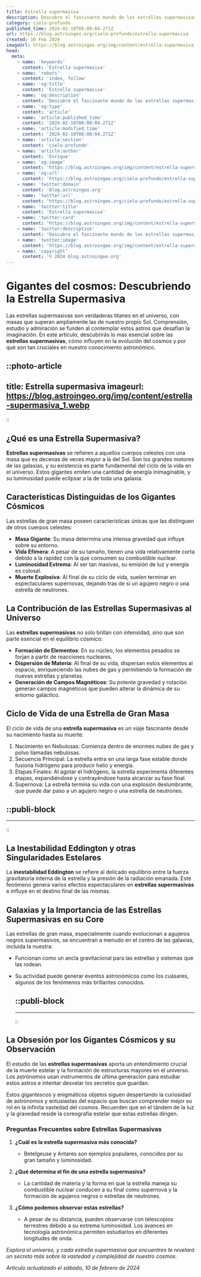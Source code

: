```yaml
---
title: Estrella supermasiva
description: Descubre el fascinante mundo de las estrellas supermasivas. Aprende sobre su poder, ciclo de vida y su impacto en el universo.
category: cielo-profundo
published_time: 2024-02-10T08:00:04.271Z
url: https://blog.astroingeo.org/cielo-profundo/estrella-supermasiva
created: 10 Feb 2024
imageUrl: https://blog.astroingeo.org/img/content/estrella-supermasiva_1.webp
head:
  meta:
    - name: 'keywords'
      content: 'Estrella supermasiva'
    - name: 'robots'
      content: 'index, follow'
    - name: 'og:title'
      content: 'Estrella supermasiva'
    - name: 'og:description'
      content: 'Descubre el fascinante mundo de las estrellas supermasivas. Aprende sobre su poder, ciclo de vida y su impacto en el universo.'
    - name: 'og:type'
      content: 'article'
    - name: 'article:published_time'
      content: '2024-02-10T08:00:04.271Z'
    - name: 'article:modified_time'
      content: '2024-02-10T08:00:04.271Z'
    - name: 'article:section'
      content: 'cielo-profundo'
    - name: 'article:author'
      content: 'Enrique'
    - name: 'og:image'
      content: 'https://blog.astroingeo.org/img/content/estrella-supermasiva_1.webp'
    - name: 'og:url'
      content: 'https://blog.astroingeo.org/cielo-profundo/estrella-supermasiva'
    - name: 'twitter:domain'
      content: 'blog.astroingeo.org'
    - name: 'twitter:url'
      content: 'https://blog.astroingeo.org/cielo-profundo/estrella-supermasiva'
    - name: 'twitter:title'
      content: 'Estrella supermasiva'
    - name: 'twitter:card'
      content: 'https://blog.astroingeo.org/img/content/estrella-supermasiva_1.webp'
    - name: 'twitter:description'
      content: 'Descubre el fascinante mundo de las estrellas supermasivas. Aprende sobre su poder, ciclo de vida y su impacto en el universo.'
    - name: 'twitter:image'
      content: 'https://blog.astroingeo.org/img/content/estrella-supermasiva_1.webp'
    - name: 'copyright'
      content: '© 2024 blog.astroingeo.org'
---
```

# Gigantes del cosmos: Descubriendo la Estrella Supermasiva

Las estrellas supermasivas son verdaderas titanes en el universo, con masas que superan ampliamente las de nuestro propio Sol. Comprensión, estudio y admiración se funden al contemplar estos astros que desafían la imaginación. En este artículo, descubrirás lo más esencial sobre las **estrellas supermasivas**, cómo influyen en la evolución del cosmos y por qué son tan cruciales en nuestro conocimiento astronómico.


::photo-article
---
title: Estrella supermasiva
imageurl: https://blog.astroingeo.org/img/content/estrella-supermasiva_1.webp
---
::


## ¿Qué es una Estrella Supermasiva?

**Estrellas supermasivas** se refieren a aquellos cuerpos celestes con una masa que es decenas de veces mayor a la del Sol. Son los grandes motores de las galaxias, y su existencia es parte fundamental del ciclo de la vida en el universo. Estos gigantes emiten una cantidad de energía inimaginable, y su luminosidad puede eclipsar a la de toda una galaxia.

## Características Distinguidas de los Gigantes Cósmicos

Las estrellas de gran masa poseen características únicas que las distinguen de otros cuerpos celestes:

- **Masa Gigante**: Su masa determina una intensa gravedad que influye sobre su entorno.
- **Vida Efímera**: A pesar de su tamaño, tienen una vida relativamente corta debido a la rapidez con la que consumen su combustible nuclear.
- **Luminosidad Extrema**: Al ser tan masivas, su emisión de luz y energía es colosal.
- **Muerte Explosiva**: Al final de su ciclo de vida, suelen terminar en espectaculares supernovas, dejando tras de sí un agujero negro o una estrella de neutrones.

## La Contribución de las Estrellas Supermasivas al Universo

Las **estrellas supermasivas** no solo brillan con intensidad, sino que son parte esencial en el equilibrio cósmico:

- **Formación de Elementos**: En su núcleo, los elementos pesados se forjan a partir de reacciones nucleares.
- **Dispersión de Materia**: Al final de su vida, dispersan estos elementos al espacio, enriqueciendo las nubes de gas y permitiendo la formación de nuevas estrellas y planetas.
- **Generación de Campos Magnéticos**: Su potente gravedad y rotación generan campos magnéticos que pueden alterar la dinámica de su entorno galáctico.

## Ciclo de Vida de una Estrella de Gran Masa

El ciclo de vida de una **estrella supermasiva** es un viaje fascinante desde su nacimiento hasta su muerte:

1. Nacimiento en Nebulosas: Comienza dentro de enormes nubes de gas y polvo llamadas nebulosas.
2. Secuencia Principal: La estrella entra en una larga fase estable donde fusiona hidrógeno para producir helio y energía.
3. Etapas Finales: Al agotar el hidrógeno, la estrella experimenta diferentes etapas, expandiéndose y contrayéndose hasta alcanzar su fase final.
4. Supernova: La estrella termina su vida con una explosión deslumbrante, que puede dar paso a un agujero negro o una estrella de neutrones.


  ::publi-block
  ---
  ---
  ::
  
  
## La Inestabilidad Eddington y otras Singularidades Estelares

La **inestabilidad Eddington** se refiere al delicado equilibrio entre la fuerza gravitatoria interna de la estrella y la presión de la radiación emanada. Este fenómeno genera varios efectos espectaculares en **estrellas supermasivas** e influye en el destino final de las mismas.

## Galaxias y la Importancia de las Estrellas Supermasivas en su Core

Las estrellas de gran masa, especialmente cuando evolucionan a agujeros negros supermasivos, se encuentran a menudo en el centro de las galaxias, incluida la nuestra:

- Funcionan como un ancla gravitacional para las estrellas y sistemas que las rodean.
- Su actividad puede generar eventos astronómicos como los cuásares, algunos de los fenómenos más brillantes conocidos.


  ::publi-block
  ---
  ---
  ::
  
  
## La Obsesión por los Gigantes Cósmicos y su Observación

El estudio de las **estrellas supermasivas** aporta un entendimiento crucial de la muerte estelar y la formación de estructuras mayores en el universo. Los astrónomos usan instrumentos de última generación para estudiar estos astros e intentar desvelar los secretos que guardan.

Estos gigantescos y enigmáticos objetos siguen despertando la curiosidad de astrónomos y entusiastas del espacio que buscan comprender mejor su rol en la infinita vastedad del cosmos. Recuerden que en el tándem de la luz y la gravedad reside la coreografía estelar que estas estrellas dirigen.

### Preguntas Frecuentes sobre Estrellas Supermasivas

1. **¿Cuál es la estrella supermasiva más conocida?**
   - Betelgeuse y Antares son ejemplos populares, conocidos por su gran tamaño y luminosidad.

2. **¿Qué determina el fin de una estrella supermasiva?**
   - La cantidad de materia y la forma en que la estrella maneja su combustible nuclear conducen a su final como supernova y la formación de agujeros negros o estrellas de neutrones.

3. **¿Cómo podemos observar estas estrellas?**
   - A pesar de su distancia, pueden observarse con telescopios terrestres debido a su extrema luminosidad. Los avances en tecnología astronómica permiten estudiarlos en diferentes longitudes de onda.

*Explora el universo, y cada estrella supermasiva que encuentres te revelará un secreto más sobre la vastedad y complejidad de nuestro cosmos.*

_Artículo actualizado el sábado, 10 de febrero de 2024_